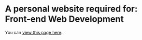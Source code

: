 # A personal website required for: Front-end Web Development

You can [view this page here](https://artis4n.github.io/Website/).
